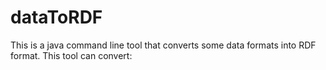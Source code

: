# dataToRDF
This is a java command line tool that converts some data formats into RDF format. This tool can convert:
